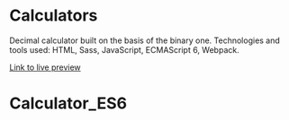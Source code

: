 # Calculators

Decimal calculator built on the basis of the binary one. Technologies and tools used: HTML, Sass, JavaScript, ECMAScript 6, Webpack.

[Link to live preview]( )
# Calculator_ES6
